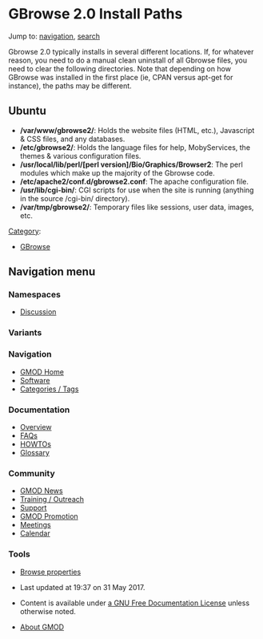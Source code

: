 



<span id="top"></span>




# <span dir="auto">GBrowse 2.0 Install Paths</span>






Jump to: [navigation](#mw-navigation), [search](#p-search)


Gbrowse 2.0 typically installs in several different locations. If, for
whatever reason, you need to do a manual clean uninstall of all Gbrowse
files, you need to clear the following directories. Note that depending
on how GBrowse was installed in the first place (ie, CPAN versus apt-get
for instance), the paths may be different.

## <span id="Ubuntu" class="mw-headline">Ubuntu</span>

- **/var/www/gbrowse2/**: Holds the website files (HTML, etc.),
  Javascript & CSS files, and any databases.
- **/etc/gbrowse2/**: Holds the language files for help, MobyServices,
  the themes & various configuration files.
- **/usr/local/lib/perl/\[perl version\]/Bio/Graphics/Browser2**: The
  perl modules which make up the majority of the Gbrowse code.
- **/etc/apache2/conf.d/gbrowse2.conf**: The apache configuration file.
- **/usr/lib/cgi-bin/**: CGI scripts for use when the site is running
  (anything in the source /cgi-bin/ directory).
- **/var/tmp/gbrowse2/**: Temporary files like sessions, user data,
  images, etc.




[Category](Special%3ACategories "Special%3ACategories"):

- [GBrowse](Category%3AGBrowse "Category%3AGBrowse")






## Navigation menu



### Namespaces


- <span id="ca-talk"><a
  href="http://gmod.org/mediawiki/index.php?title=Talk%3AGBrowse_2.0_Install_Paths&amp;action=edit&amp;redlink=1"
  accesskey="t"
  title="Discussion about the content page [t]">Discussion</a></span>


### 

### Variants[](#)








<a href="Main_Page"
style="background-image: url(../images/GMOD-cogs.png);"
title="Visit the main page"></a>


### Navigation



- <span id="n-GMOD-Home">[GMOD Home](Main_Page)</span>
- <span id="n-Software">[Software](GMOD_Components)</span>
- <span id="n-Categories-.2F-Tags">[Categories /
  Tags](Categories)</span>




### Documentation



- <span id="n-Overview">[Overview](Overview)</span>
- <span id="n-FAQs">[FAQs](Category%3AFAQ)</span>
- <span id="n-HOWTOs">[HOWTOs](Category%3AHOWTO)</span>
- <span id="n-Glossary">[Glossary](Glossary)</span>




### Community



- <span id="n-GMOD-News">[GMOD News](GMOD_News)</span>
- <span id="n-Training-.2F-Outreach">[Training /
  Outreach](Training_and_Outreach)</span>
- <span id="n-Support">[Support](Support)</span>
- <span id="n-GMOD-Promotion">[GMOD Promotion](GMOD_Promotion)</span>
- <span id="n-Meetings">[Meetings](Meetings)</span>
- <span id="n-Calendar">[Calendar](Calendar)</span>




### Tools

- <span id="t-smwbrowselink"><a href="Special%3ABrowse/GBrowse_2.0_Install_Paths"
  rel="smw-browse">Browse properties</a></span>



- <span id="footer-info-lastmod">Last updated at 19:37 on 31 May
  2017.</span>
<!-- - <span id="footer-info-viewcount">28,970 page views.</span> -->
- <span id="footer-info-copyright">Content is available under
  <a href="http://www.gnu.org/licenses/fdl-1.3.html" class="external"
  rel="nofollow">a GNU Free Documentation License</a> unless otherwise
  noted.</span>

<!-- -->

- <span id="footer-places-about">[About
  GMOD](GMOD%3AAbout "GMOD%3AAbout")</span>

<!-- -->




